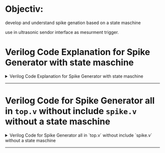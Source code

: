 # Objectiv:

develop and understand spike genation based on a state maschine

use in ultrasonic sendor interface as mesurment trigger.

# Verilog Code Explanation for Spike Generator with state maschine
<details>
<summary>Verilog Code Explanation for Spike Generator with state maschine</summary>

## Overview
This documentation explains a Verilog code designed to generate a trigger spike for use with the ICE40 FPGA from Lattice Semiconductor, detail how to adjust the spike frequency and width, and offers additional considerations for implementation, debugging, and enhancements.

## Code explanation

### Module `top`

1. **Internal Oscillator Setup**:
   - Uses `SB_HFOSC` to instantiate an internal high-frequency oscillator:
     ```verilog
     SB_HFOSC #(.CLKHF_DIV ("0b11")) u_SB_HFOSC (
         .CLKHFPU(1'b1),
         .CLKHFEN(1'b1),
         .CLKHF(int_osc)
     );
     ```
   - Sets `CLKHF_DIV ("0b11")` for the oscillator frequency division.

2. **Spike Generation**:
   - Instantiates the `spike` module using the internal oscillator:
     ```verilog
     spike spike_inst (
         .clk(int_osc),               
         .trig(trig)                 
     );
     ```
<br>
### Module `spike`

1. **State Machine Design**:  
   - Contains a finite state machine (FSM) managing two main states:
     - **State 0 (Idle)**: Resets `trig` and the `trig_counter`.
     - **State 1 (Trigger Pulse)**: Activates `trig` and counts the duration.

2. **Parameters and Registers**:
   - `TRIGGER_CYCLES`: Defines the duration of the pulse (width).
   - `trig_counter`: Count the cycles the pulse signal is high.

### Adapting Spike Frequency and Width

1. **Spike Width Adjustment**:
   - Modify the `TRIGGER_CYCLES` parameter to change the spike duration:
     ```verilog
     parameter TRIGGER_CYCLES = <desired number of cycles>;
     ```

2. **Spike Frequency Adjustment**:
   - **Modify Oscillator Division**: Adjust the frequency in `SB_HFOSC` settings.
   - **Extend Trigger Delay**: Add additional states or counters to change the period between spikes.

3. **Clock Management**:
   - Maintain stable clock frequencies to ensure accurate pulse generation and integrity.

## Practical Implementation Considerations

1. **Timing Constraints**:
   - Define precise timing constraints to ensure proper signal timing during FPGA implementation.

2. **Pin Planning**:
   - Utilize a Physical Constraints File (.pcf) for correct pin assignments.

## Debugging and Verification

1. **Simulation**:
   - Use tools like ModelSim to simulate the design before programming the FPGA.

2. **On-Chip Debugging**:
   - Use debugging tools like Lattice's Reveal Logic Analyzer to validate real-time performance.

3. **Testbench Development**:
   - Create a testbench covering all possible states and transitions.

## Potential Enhancements

1. **Dynamic Reconfiguration**:
   - Integrate control logic for runtime adjustments of `TRIGGER_CYCLES`.

2. **Adaptive Spike Generation**:
   - Introduce logic that adjusts spike parameters based on external feedback.

3. **Error Handling**:
   - Implement mechanisms to recover from invalid states.

4. **Power Optimization**:
   - Use clock gating to reduce unnecessary power consumption.

## Conclusion
The spike generator implemented on the ICE40 FPGA provides a flexible and efficient solution for various applications. By making adjustments to spike width and frequency, ensuring robust testing, and considering enhancements, the design can be tailored to meet specific operational requirements.

</details>

------------------------------------------------------------

# Verilog Code for Spike Generator all in `top.v` without include `spike.v` without a state maschine
<details>
<summary>Verilog Code for Spike Generator all in `top.v` without include `spike.v` without a state maschine</summary>

## Overview
This code implements a spike generator directly within one module, suitable for the ICE40 FPGA. It uses a simple counter mechanism for pulse generation without employing a state machine.

## Verilog Code

```verilog
module top (
    output wire trig,            // 10us spike output
    input wire hw_clk            // Hardware clock input (unused, using internal oscillator)
);

// Clock generation
wire int_osc;                    // Internal oscillator signal

// Instantiate internal oscillator (6 MHz)
SB_HFOSC #(.CLKHF_DIV ("0b11")) u_SB_HFOSC (
    .CLKHFPU(1'b1),              // Power up high-frequency oscillator
    .CLKHFEN(1'b1),              // Enable high-frequency oscillator
    .CLKHF(int_osc)              // Output clock signal
);

// Declare additional parameters and registers for the spike generation
parameter TRIGGER_CYCLES = 60;  // Duration of trigger pulse (in clock cycles)
reg [7:0] count = 0;            // Counter for trigger pulse duration
reg trig_temp = 0;              // Temporary trigger signal

// Pulse generation logic
always @(posedge int_osc) begin
    if (count < TRIGGER_CYCLES) begin
        trig_temp <= 1;          // Set trigger high
        count <= count + 1;      // Increment counter
    end else begin
        trig_temp <= 0;          // Set trigger low
        count <= 0;              // Reset counter for next trigger
    end
end

assign trig = trig_temp;         // Assign the temporary trigger to the output

endmodule
```

</details>

------------------------------------------------------------
